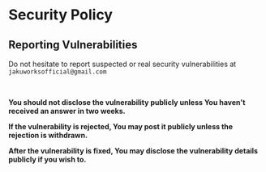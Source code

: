  # Security Policy

## Reporting Vulnerabilities

Do not hesitate to report suspected or real security vulnerabilities at `jakuworksofficial@gmail.com`

<br>

**You should not disclose the vulnerability publicly unless You haven't received an answer in two weeks.**

**If the vulnerability is rejected, You may post it publicly unless the rejection is withdrawn.**

**After the vulnerability is fixed, You may disclose the vulnerability details publicly if you wish to.**
